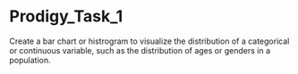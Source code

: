 # Prodigy_Task_1
Create a bar chart or histrogram to visualize the distribution of a categorical or continuous variable, such as the distribution of ages or genders in a population.
